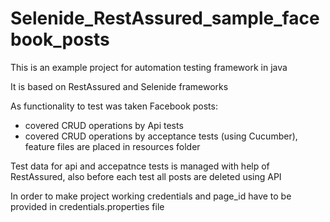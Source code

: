 # Selenide_RestAssured_sample_facebook_posts

This is an example project for automation testing framework in java

It is based on RestAssured and Selenide frameworks

As functionality to test was taken Facebook posts:
- covered CRUD operations by Api tests
- covered CRUD operations by acceptance tests (using Cucumber), feature files are placed in resources folder

Test data for api and accepatnce tests is managed with help of RestAssured, also before each test all posts are deleted using API

In order to make project working credentials and page_id have to be provided in credentials.properties file
